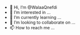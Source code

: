 - 👋 Hi, I’m @WalaaQnefdi
- 👀 I’m interested in ...
- 🌱 I’m currently learning ...
- 💞️ I’m looking to collaborate on ...
- 📫 How to reach me ...

<!---
WalaaQnefdi/WalaaQnefdi is a ✨ special ✨ repository because its `README.md` (this file) appears on your GitHub profile.
You can click the Preview link to take a look at your changes.
--->
